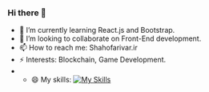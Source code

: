### Hi there 👋

- 🌱 I’m currently learning React.js and Bootstrap.
- 👯 I’m looking to collaborate on Front-End development.
- 📫 How to reach me: Shahofarivar.ir
- ⚡ Interests: Blockchain, Game Development.
- - 😄 My skills: [![My Skills](https://skillicons.dev/icons?i=js,html,css,bootstrap,react)](https://skillicons.dev)

